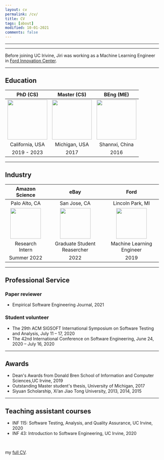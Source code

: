 ```yaml
---
layout: cv
permalink: /cv/
title: CV
tags: [about]
modified: 10-01-2021
comments: false
---
```

________
_______

Before joining UC Irivine, Jiri was working as a Machine Learning Engineer in <a href="https://corporate.ford.com/careers/silicon-valley.html" target="_blank">Ford Innovation Center</a>.

_______

## Education


PhD (CS)                   |         Master (CS)         |          BEng (ME)
:-------------------------:| :-------------------------: |  :-------------------------:
<img src="{{ site.baseurl }}/images/uci_logo.png" class="img-thumbnail" style="min-height:100px; height:130px;"> |   <img src="{{ site.baseurl }}/images/um.png" class="img-thumbnail" style="min-height:100px; height:130px;"> |  <img src="{{ site.baseurl }}/images/Xian_Jiaotong_University.png" class="img-thumbnail" style="min-height:100px; height:130px;">
California, USA            |         Michigan, USA       |         Shannxi, China
2019 - 2023                |         2017                |         2016


_______
## Industry

Amazon Science              |         eBay                |          Ford
:-------------------------: | :-------------------------: |  :-------------------------:
Palo Alto, CA              |       San Jose, CA        |         Lincoln Park, MI
<img src="{{ site.baseurl }}/images/amazon.png" class="img-thumbnail" style="min-height:100px; height:100px;"> |  <img src="{{ site.baseurl }}/images/EBay_logo.png" class="img-thumbnail" style="min-height:100px; height:100px;"> | <img src="{{ site.baseurl }}/images/ford-logo.png" class="img-thumbnail" style="min-height:100px; height:100px;">
Research Intern            |        Graduate Student Reasercher    |       Machine Learning Engineer
Summer 2022                |        2022            |        2019


_______

## Professional Service

### Paper reviewer
- Empirical Software Engineering Journal, 2021

### Student volunteer
- The 29th ACM SIGSOFT International Symposium on Software Testing and Analysis, July 11 – 17, 2020
- The 42nd International Conference on Software Engineering, June 24, 2020 – July 16, 2020

_______

## Awards

- Dean's Awards from Donald Bren School of Information and Computer Sciences,UC Irvine,  2019
- Outstanding Master student's thesis, University of Michigan, 2017
- Siyuan Scholarship, Xi’an Jiao Tong University, 2013, 2014, 2015

_______

## Teaching assistant courses

- INF 115: Software Testing, Analysis, and Quality Assurance, UC Irvine, 2020
- INF 43:  Introduction to Software Engineering, UC Irvine, 2020

<br />

my <a href="https://github.com/Jirigesi/Jirigesi.github.io/blob/master/CV.pdf">full CV</a>.

<br />
